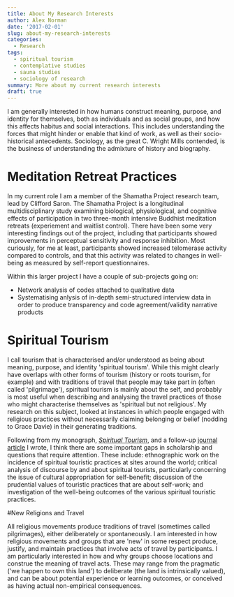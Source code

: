 ```yaml
---
title: About My Research Interests
author: Alex Norman
date: '2017-02-01'
slug: about-my-research-interests
categories:
  - Research
tags:
  - spiritual tourism
  - contemplative studies
  - sauna studies
  - sociology of research
summary: More about my current research interests
draft: true
---
```


I am generally interested in how humans construct meaning, purpose, and identity for themselves, both as individuals and as social groups, and how this affects habitus and social interactions. This includes understanding the forces that might hinder or enable that kind of work, as well as their socio-historical antecedents. Sociology, as the great C. Wright Mills contended, is the business of understanding the admixture of history and biography.


# Meditation Retreat Practices

In my current role I am a member of the Shamatha Project research team, lead by Clifford Saron. The Shamatha Project is a longitudinal multidisciplinary study examining biological, physiological, and cognitive effects of participation in two three-month intensive Buddhist meditation retreats (experiement and waitlist control). There have been some very interesting findings out of the project, including that participants showed improvements in perceptual sensitivity and response inhibition. Most curiously, for me at least, participants showed increased telomerase activity compared to controls, and that this activity was related to changes in well-being as measured by self-report questionnaires.

Within this larger project I have a couple of sub-projects going on:
* Network analysis of codes attached to qualitative data</li>
* Systematising anlysis of in-depth semi-structured interview data in order to produce transparency and code agreement/validity narrative products

# Spiritual Tourism

I call tourism that is characterised and/or understood as being about meaning, purpose, and identity 'spiritual tourism'. While this might clearly have overlaps with other forms of tourism (history or roots tourism, for example) and with traditions of travel that people may take part in (often called 'pilgrimage'), spiritual tourism is mainly about the self, and probably is most useful when describing and analysing the travel practices of those who might characterise themselves as 'spiritual but not religious'. My research on this subject, looked at instances in which people engaged with religious practices without necessarily claiming belonging or belief (nodding to Grace Davie) in their generating traditions.

Following from my monograph, <em><a href="http://www.bloomsbury.com/us/spiritual-tourism-9781472514615/" target="_blank">Spiritual Tourism</a></em>, and a follow-up <a href="http://openjournals.library.usyd.edu.au/index.php/LA/article/download/7573/7905" target="_blank">journal article</a> I wrote, I think there are some important gaps in scholarship and questions that require attention. These include: ethnographic work on the incidence of spiritual touristic practices at sites around the world; critical analysis of discourse by and about spiritual tourists, particularly concerning the issue of cultural appropriation for self-benefit; discussion of the prudential values of touristic practices that are about self-work; and investigation of the well-being outcomes of the various spiritual touristic practices.

#New Religions and Travel

All religious movements produce traditions of travel (sometimes called pilgrimages), either deliberately or spontaneously. I am interested in how religious movements and groups that are 'new' in some respect produce, justify, and maintain practices that involve acts of travel by participants. I am particularly interested in how and why groups choose locations and construe the meaning of travel acts. These may range from the pragmatic ('we happen to own this land') to deliberate (the land is intrinsically valued), and can be about potential experience or learning outcomes, or conceived as having actual non-empirical consequences.